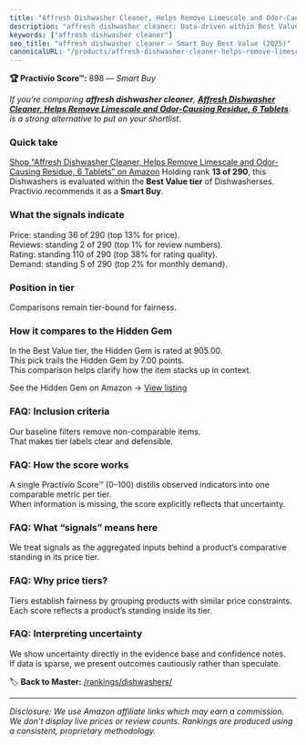 ```yaml
---
title: "Affresh Dishwasher Cleaner, Helps Remove Limescale and Odor-Causing Residue, 6 Tablets"
description: "affresh dishwasher cleaner: Data-driven within Best Value ranking using the Practivio Score™. Positioned by quality, value, demand, findability, momentum."
keywords: ["affresh dishwasher cleaner"]
seo_title: "affresh dishwasher cleaner — Smart Buy Best Value (2025)"
canonicalURL: "/products/affresh-dishwasher-cleaner-helps-remove-limescale-and-odor-causing-residue-6-tablets-B00SXC85IQ/"
---
```


**🏆 Practivio Score™:** 898 — _Smart Buy_


*If you're comparing **affresh dishwasher cleaner**, **[Affresh Dishwasher Cleaner, Helps Remove Limescale and Odor-Causing Residue, 6 Tablets](https://www.amazon.com/dp/B00SXC85IQ?tag=practivio-20)** is a strong alternative to put on your shortlist.*
### Quick take
[Shop “Affresh Dishwasher Cleaner, Helps Remove Limescale and Odor-Causing Residue, 6 Tablets” on Amazon](https://www.amazon.com/dp/B00SXC85IQ?tag=practivio-20)
Holding rank **13 of 290**, this Dishwashers is evaluated within the **Best Value tier** of Dishwasherses.  
Practivio recommends it as a **Smart Buy**.

### What the signals indicate
Price: standing 36 of 290 (top 13% for price).  
Reviews: standing 2 of 290 (top 1% for review numbers).  
Rating: standing 110 of 290 (top 38% for rating quality).  
Demand: standing 5 of 290 (top 2% for monthly demand).

### Position in tier
Comparisons remain tier-bound for fairness.

### How it compares to the Hidden Gem
In the Best Value tier, the Hidden Gem is rated at 905.00.  
This pick trails the Hidden Gem by 7.00 points.  
This comparison helps clarify how the item stacks up in context.  

See the Hidden Gem on Amazon → [View listing](https://www.amazon.com/dp/B07DXPSF8V?tag=practivio-20)

### FAQ: Inclusion criteria
Our baseline filters remove non-comparable items.  
That makes tier labels clear and defensible.

### FAQ: How the score works
A single Practivio Score™ (0–100) distills observed indicators into one comparable metric per tier.  
When information is missing, the score explicitly reflects that uncertainty.

### FAQ: What “signals” means here
We treat signals as the aggregated inputs behind a product’s comparative standing in its price tier.

### FAQ: Why price tiers?
Tiers establish fairness by grouping products with similar price constraints.  
Each score reflects a product’s standing inside its tier.

### FAQ: Interpreting uncertainty
We show uncertainty directly in the evidence base and confidence notes.  
If data is sparse, we present outcomes cautiously rather than speculate.


🏷️ **Back to Master:** [/rankings/dishwashers/](/rankings/dishwashers/)

---
_Disclosure: We use Amazon affiliate links which may earn a commission. We don’t display live prices or review counts. Rankings are produced using a consistent, proprietary methodology._
